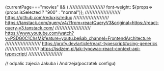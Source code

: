 (currentPage==="movies" && <MoviesPage/>)
///////////////////////
font-weight: ${props=>(props.isSelected ? "900" : "normal")};
///////////////////////
https://github.com/reduxjs/redux
///////////////////////
https://tanstack.com/query/v4/?from=reactQueryV3&original=https://react-query-v3.tanstack.com/
///////////////////////
https://www.youtube.com/watch?v=PSDG0C1ChsM&feature=youtu.be&ab_channel=FrontendArchitecture
///////////////////////
https://profy.dev/article/react-typescript#using-generics
//////////////////////
https://jsdzem.pl/jak-typowac-react-context-api-typescript/
//////////////////////


// odpalic zajecia Jakuba i Andrzeja(poczatek configu)
